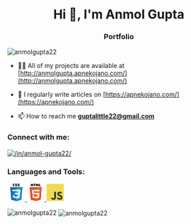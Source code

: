 <h1 align="center">Hi 👋, I'm Anmol Gupta</h1>
<h3 align="center">Portfolio</h3>

<p align="left"> <img src="https://komarev.com/ghpvc/?username=anmolgupta22&label=Profile%20views&color=0e75b6&style=flat" alt="anmolgupta22" /> </p>

- 👨‍💻 All of my projects are available at [http://anmolgupta.apnekojano.com/](http://anmolgupta.apnekojano.com/)

- 📝 I regularly write articles on [https://apnekojano.com/](https://apnekojano.com/)

- 📫 How to reach me **guptalittle22@gmail.com**

<h3 align="left">Connect with me:</h3>
<p align="left">
<a href="https://linkedin.com/in//in/anmol-gupta22/" target="blank"><img align="center" src="https://raw.githubusercontent.com/rahuldkjain/github-profile-readme-generator/master/src/images/icons/Social/linked-in-alt.svg" alt="/in/anmol-gupta22/" height="30" width="40" /></a>
</p>

<h3 align="left">Languages and Tools:</h3>
<p align="left"> <a href="https://www.w3schools.com/css/" target="_blank" rel="noreferrer"> <img src="https://raw.githubusercontent.com/devicons/devicon/master/icons/css3/css3-original-wordmark.svg" alt="css3" width="40" height="40"/> </a> <a href="https://www.w3.org/html/" target="_blank" rel="noreferrer"> <img src="https://raw.githubusercontent.com/devicons/devicon/master/icons/html5/html5-original-wordmark.svg" alt="html5" width="40" height="40"/> </a> <a href="https://developer.mozilla.org/en-US/docs/Web/JavaScript" target="_blank" rel="noreferrer"> <img src="https://raw.githubusercontent.com/devicons/devicon/master/icons/javascript/javascript-original.svg" alt="javascript" width="40" height="40"/> </a> </p>

<p><img align="left" src="https://github-readme-stats.vercel.app/api/top-langs?username=anmolgupta22&show_icons=true&locale=en&layout=compact" alt="anmolgupta22" /></p>

<p>&nbsp;<img align="center" src="https://github-readme-stats.vercel.app/api?username=anmolgupta22&show_icons=true&locale=en" alt="anmolgupta22" /></p>

